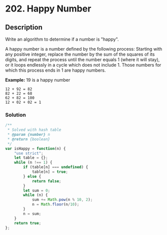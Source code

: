 # 202. Happy Number

## Description

Write an algorithm to determine if a number is "happy".

A happy number is a number defined by the following process: Starting with any positive integer, replace the number by the sum of the squares of its digits, and repeat the process until the number equals 1 (where it will stay), or it loops endlessly in a cycle which does not include 1. Those numbers for which this process ends in 1 are happy numbers.

**Example:** 19 is a happy number

    12 + 92 = 82
    82 + 22 = 68
    62 + 82 = 100
    12 + 02 + 02 = 1

### Solution
```javascript
/**
 * Solved with hash table
 * @param {number} n
 * @return {boolean}
 */
var isHappy = function(n) {
    "use strict";
    let table = {};
    while (n !== 1) {
        if (table[n] === undefined) {
            table[n] = true;
        } else {
            return false;
        }
        let sum = 0;
        while (n) {
            sum += Math.pow(n % 10, 2);
            n = Math.floor(n/10);
        }
        n = sum;
    }
    return true;
};
```